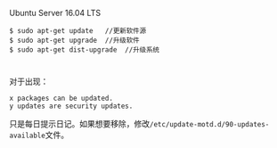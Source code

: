 Ubuntu Server 16.04 LTS

	$ sudo apt-get update   //更新软件源
	$ sudo apt-get upgrade  //升级软件
	$ sudo apt-get dist-upgrade  //升级系统


#
	
对于出现：
		   
	x packages can be updated.
    y updates are security updates.

只是每日提示日记。如果想要移除，修改`/etc/update-motd.d/90-updates-available`文件。